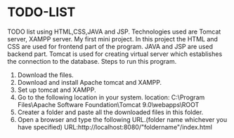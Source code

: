 # TODO-LIST
TODO list using HTML,CSS,JAVA and JSP. Technologies used are Tomcat server, XAMPP server.
My first mini project. In this project the HTML and CSS are used for frontend part of the program. JAVA and JSP are used backend part.
Tomcat is used for creating virtual server which establishes the connection to the database.
Steps to run this program.
1) Download the files.
2) Download and install Apache tomcat and XAMPP.
3) Set up tomcat and XAMPP.
4) Go to the following location in your system.
location: C:\Program Files\Apache Software Foundation\Tomcat 9.0\webapps\ROOT
5) Creater a folder and paste all the downloaded files in this folder.
6) Open a browser and type the following URL.(folder name whichever you have specified)
URL:http://localhost:8080/"foldername"/index.html
